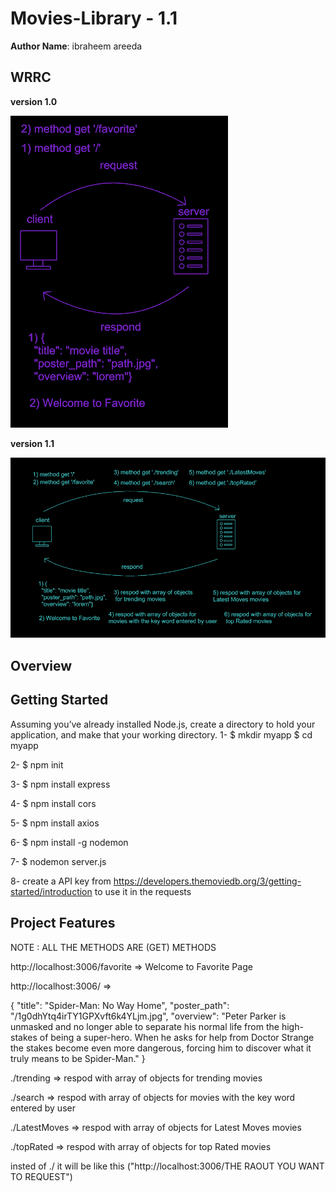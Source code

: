 # Movies-Library - 1.1


**Author Name**: ibraheem areeda

## WRRC
**version 1.0**

![](./WRRC.PNG)


**version 1.1**

![](./WRRC%20V2.PNG)

## Overview

## Getting Started
Assuming you’ve already installed Node.js, create a directory to hold your application, and make that your working directory.
1- $ mkdir myapp
   $ cd myapp

2- $ npm init

3- $ npm install express

4- $ npm install cors

5- $ npm install axios

6- $ npm install -g nodemon

7- $ nodemon server.js

8- create a API key from https://developers.themoviedb.org/3/getting-started/introduction
to use it in the requests

## Project Features

NOTE : ALL THE METHODS ARE (GET) METHODS

http://localhost:3006/favorite => Welcome to Favorite Page


http://localhost:3006/ => 

{
  "title": "Spider-Man: No Way Home",
  "poster_path": "/1g0dhYtq4irTY1GPXvft6k4YLjm.jpg",
  "overview": "Peter Parker is unmasked and no longer able to separate his normal life from the high-stakes of being a super-hero. When he asks for help from Doctor Strange the stakes become even more dangerous, forcing him to discover what it truly means to be Spider-Man."
}



./trending => respod with array of objects for trending movies

./search => respod with array of objects for movies with the key word entered by user

./LatestMoves => respod with array of objects for Latest Moves movies

./topRated => respod with array of objects for top Rated movies

insted of ./ it will be like this
("http://localhost:3006/THE RAOUT YOU WANT TO REQUEST")